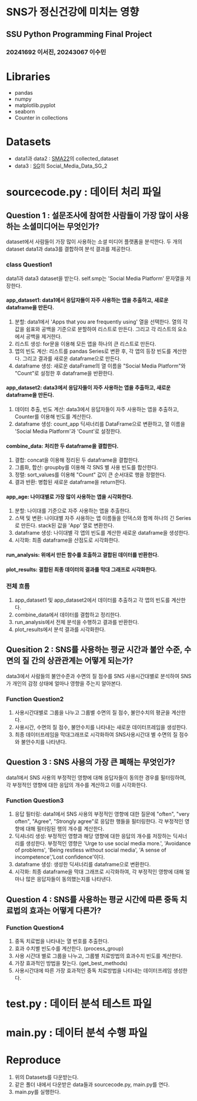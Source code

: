 # SNS가 정신건강에 미치는 영향
## SSU Python Programming Final Project
### 20241692 이서진, 20243067 이수민

# Libraries
- pandas
- numpy
- matplotlib.pyplot
- seaborn
- Counter in collections
    
# Datasets
- data1과 data2 : [SMA22](https://www.kaggle.com/datasets/zaranaramani/analysis-and-reducing-social-media-addiction)의 collected_dataset
- data3 : [SG](https://www.kaggle.com/datasets/globalmediadata/social-media-data-sg-1)의 Social_Media_Data_SG_2

# sourcecode.py : 데이터 처리 파일

## Question 1 : 설문조사에 참여한 사람들이 가장 많이 사용하는 소셜미디어는 무엇인가?
dataset에서 사람들이 가장 많이 사용하는 소셜 미디어 플랫폼을 분석한다. 두 개의 dataset data1과 data3를 결합하여 분석 결과를 제공한다.
### class Question1
data1과 data3 dataset을 받는다. self.smp는 'Social Media Platform' 문자열을 저장한다.
#### app_dataset1: data1에서 응답자들이 자주 사용하는 앱을 추출하고, 새로운 dataframe을 만든다.
1. 분할:
data1에서 'Apps that you are frequently using' 열을 선택한다. 열의 각 값을 쉼표와 공백을 기준으로 분할하여 리스트로 만든다. 그리고 각 리스트의 요소에서 공백을 제거한다.
2. 리스트 생성:
for문을 이용해 모든 앱을 하나의 큰 리스트로 만든다.
3. 앱의 빈도 계산:
리스트를 pandas Series로 변환 후, 각 앱의 등장 빈도를 계산한다. 그리고 결과를 새로운 dataframe으로 만든다.
4. dataframe 생성:
새로운 dataFrame의 열 이름을 "Social Media Platform"와 "Count"로 설정한 후 dataframe을 반환한다.
#### app_dataset2: data3에서 응답자들이 자주 사용하는 앱을 추출하고, 새로운 dataframe을 만든다.
1. 데이터 추출, 빈도 계산:
data3에서 응답자들이 자주 사용하는 앱을 추출하고, Counter를 이용해 빈도를 계산한다. 
2. dataframe 생성:
count_app 딕셔너리를 DataFrame으로 변환하고, 열 이름을 'Social Media Platform'과 'Count'로 설정한다. 
#### combine_data: 처리한 두 dataframe을 결합한다.
1. 결합:
concat을 이용해 정리된 두 dataframe을 결합한다. 
2. 그룹화, 합산:
groupby를 이용해 각 SNS 별 사용 빈도를 합산한다. 
3. 정렬:
sort_values를 이용해 "Count" 값이 큰 순서대로 행을 정렬한다.
4. 결과 반환:
병합된 새로운 dataframe을 return한다.
#### app_age: 나이대별로 가장 많이 사용하는 앱을 시각화한다.
1. 분할:
나이대를 기준으로 자주 사용하는 앱을 추출한다.
2. 스택 및 변환:
나이대별 자주 사용하는 앱 이름들을 인덱스와 함께 하나의 긴 Series로 만든다. stack된 값을 'App' 열로 변환한다.
3. dataframe 생성:
나이대별 각 앱의 빈도를 계산한 새로운 dataframe을 생성한다.
4. 시각화:
최종 dataframe을 산점도로 시각화한다.
#### run_analysis: 위에서 만든 함수를 호출하고 결합된 데이터를 반환한다.
#### plot_results: 결합된 최종 데이터의 결과를 막대 그래프로 시각화한다.
### 전체 흐름
1. app_dataset1 및 app_dataset2에서 데이터를 추출하고 각 앱의 빈도를 계산한다.
2. combine_data에서 데이터를 결합하고 정리한다.
3. run_analysis에서 전체 분석을 수행하고 결과를 반환한다.
4. plot_results에서 분석 결과를 시각화한다.

## Quesition 2 : SNS를 사용하는 평균 시간과 불안 수준, 수면의 질 간의 상관관계는 어떻게 되는가?
data3에서 사람들의 불안수준과 수면의 질 점수를 SNS 사용시간대별로 분석하여 SNS가 개인의 감정 상태에 얼마나 영향을 주는지 알아본다. 
### Function Question2
1. 사용시간대별로 그룹을 나누고 그룹별 수면의 질 점수, 불안수치의 평균을 계산한다.
2. 사용시간, 수면의 질 점수, 불안수치를 나타내는 새로운 데이터프레임을 생성한다.
3. 최종 데이터프레임을 막대그래프로 시각화하여 SNS사용시간대 별 수면의 질 점수와 불안수치를 나타낸다.

## Question 3 : SNS 사용의 가장 큰 폐해는 무엇인가?
data1에서 SNS 사용의 부정적인 영향에 대해 응답자들이 동의한 경우를 필터링하여, 각 부정적인 영향에 대한 응답의 개수를 계산하고 이를 시각화한다.
### Function Question3
1. 응답 필터링:
data1에서 SNS 사용의 부정적인 영향에 대한 질문에 "often", "very often", "Agree", "Strongly agree"로 응답한 행들을 필터링한다.
각 부정적인 영향에 대해 필터링된 행의 개수를 계산한다.
2. 딕셔너리 생성:
부정적인 영향과 해당 영향에 대한 응답의 개수를 저장하는 딕셔너리를 생성한다. 
부정적인 영향은 'Urge to use social media more.', 'Avoidance of problems', 'Being restless without social media', 'A sense of incompetence','Lost confidence'이다.
3. dataframe 생성:
생성한 딕셔너리를 dataframe으로 변환한다.
4. 시각화:
최종 dataframe을 막대 그래프로 시각화하여, 각 부정적인 영향에 대해 얼마나 많은 응답자들이 동의했는지를 나타낸다.

## Question 4 : SNS를 사용하는 평균 시간에 따른 중독 치료법의 효과는 어떻게 다른가?
### Function Question4
1. 중독 치료법을 나타내는 열 번호를 추출한다.
2. 효과 수치별 빈도수를 계산한다. (process_group)
3. 사용 시간대 별로 그룹을 나누고, 그룹별 치료방법의 효과수치 빈도를 계산한다.
4. 가장 효과적인 방법을 찾는다. (get_best_methods)
5. 사용시간대에 따른 가장 효과적인 중독 치료방법을 나타내는 데이터프레임 생성한다.

# test.py : 데이터 분석 테스트 파일
# main.py : 데이터 분석 수행 파일

# Reproduce
1. 위의 Datasets를 다운받는다.
2. 같은 폴더 내에서 다운받은 data들과 sourcecode.py, main.py를 연다.
2. main.py를 실행한다.
